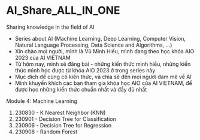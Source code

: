 # AI_Share_ALL_IN_ONE
Sharing knowledge in the field of AI

- Series about AI (Machine Learning, Deep Learning, Computer Vision, Natural Language Processing, Data Science and Algorithms, ...)
- Xin chào mọi người, mình là Vũ Minh Hiếu, mình đang theo học khóa AIO 2023 của AI VIETNAM
- Từ hôm nay, mình sẽ đăng bài - những kiến thức mình hiểu, những kiến thức mình học được từ khóa AIO 2023 ở trong series này
- Mục đích để củng cố kiến thức, và chia sẻ đến mọi người đam mê về AI
- Mình khuyến khích các bạn tham gia khóa học AIO của AI VIETNAM, để được học những kiến thức chuẩn nhất và đầy đủ nhất

Module 4: Machine Learning
1. 230830 - K Nearest Neighbor (KNN)
2. 230901 - Decision Tree for Classification
3. 230906 - Decision Tree for Regression
4. 230908 - Random Forest
